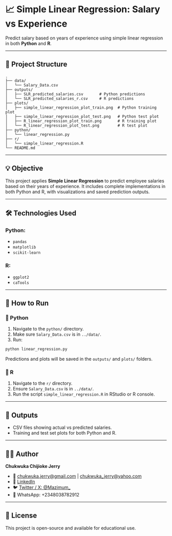 # 📈 Simple Linear Regression: Salary vs Experience

Predict salary based on years of experience using simple linear regression in both **Python** and **R**.

---

## 📁 Project Structure

```
.
├── data/
│   └── Salary_Data.csv
├── outputs/
│   ├── SLR_predicted_salaries.csv       # Python predictions
│   └── SLR_predicted_salaries_r.csv     # R predictions
├── plots/
│   ├── simple_linear_regression_plot_train.png  # Python training plot
│   ├── simple_linear_regression_plot_test.png   # Python test plot
│   ├── R_linear_regression_plot_train.png       # R training plot
│   └── R_linear_regression_plot_test.png        # R test plot
├── python/
│   └── linear_regression.py
├── r/
│   └── simple_linear_regression.R
└── README.md
```

---

## 💡 Objective

This project applies **Simple Linear Regression** to predict employee salaries based on their years of experience. It includes complete implementations in both Python and R, with visualizations and saved prediction outputs.

---

## 🛠️ Technologies Used

### Python:
- `pandas`
- `matplotlib`
- `scikit-learn`

### R:
- `ggplot2`
- `caTools`

---

## 🚀 How to Run

### 📌 Python
1. Navigate to the `python/` directory.
2. Make sure `Salary_Data.csv` is in `../data/`.
3. Run:

```bash
python linear_regression.py
```

Predictions and plots will be saved in the `outputs/` and `plots/` folders.

### 📌 R
1. Navigate to the `r/` directory.
2. Ensure `Salary_Data.csv` is in `../data/`.
3. Run the script `simple_linear_regression.R` in RStudio or R console.

---

## 🧾 Outputs

- CSV files showing actual vs predicted salaries.
- Training and test set plots for both Python and R.

---

## 👨‍💻 Author

**Chukwuka Chijioke Jerry**  
- 📧 chukwuka.jerry@gmail.com | chukwuka_jerry@yahoo.com  
- 🔗 [LinkedIn](https://www.linkedin.com/in/chukwukacj/)  
- 🐦 [Twitter / X: @Mazimum_](https://twitter.com/Mazimum_)  
- 📱 WhatsApp: +2348038782912

---

## 📜 License

This project is open-source and available for educational use.

